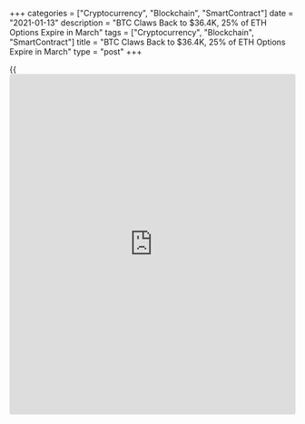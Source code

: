 +++
categories = ["Cryptocurrency", "Blockchain", "SmartContract"]
date = "2021-01-13"
description = "BTC Claws Back to $36.4K, 25% of ETH Options Expire in March"
tags = ["Cryptocurrency", "Blockchain", "SmartContract"]
title = "BTC Claws Back to $36.4K, 25% of ETH Options Expire in March"
type = "post"
+++

{{<iframe id="large-banner" src="https://www.bounty.group/#slide=18.0" width="100%" height="600" scrolling="no" style="border: 0px solid rgb(216, 221, 230); border-radius: 3px;">}}

Bitcoin is making gains, though much of the day saw the cryptocurrency
in a holding pattern. Meanwhile, a quarter of ether [options](https://www.fixpro.org/post/options-liquidity/) are expiring
in March, meaning traders are making some bets on the first fiscal
quarter of 2021.

![BTC Claws Back to $36.4K, 25% of ETH Options Will Expire in March][1]

Bitcoin (BTC) trading around $36,286 as of 21:00 UTC (4 p.m. ET).
Gaining 5.5% over the previous 24 hours. Bitcoin’s 24-hour range:
$32,463-$36,552 (CoinDesk 20). BTC above the 10-hour and 50-hour moving
averages on the hourly chart, a bullish signal for market technicians.

Bitcoin was able to recover from a drop in price Wednesday. After going
as low as $32,463 around 01:00 UTC (8 p.m. ET Tuesday), it was able to
stay in a $34,500-$35,000 range before breaking out to $36,464 before
settling at $36,286 as of press time. Despite the past few hours of
price gains, analysts refer to a day of little price action as a
“sideways” or “flat” market. It’s not clear after so much excitement for
the world’s oldest cryptocurrency in the first few days of 2021 what
might happen next for the price, according to Misha Alefirenko, founder
of crypto market maker VelvetFormula.

Bitcoin spot volumes were clearly taking a breather after Monday’s
record-high [daily](https://www.fintecher.org/2020/03/03/forex-trading-daily-strategy/) zenith of $13.5 billion for the eight exchanges
tracked by the CoinDesk 20. For Wednesday, the tally was at $4 billion
as of press time, closer to the past month’s $3.8 billion [daily](https://www.fintecher.org/2020/03/03/forex-trading-daily-strategy/) spot
average.

_Source:[FXPro][2]_

   1. /files/downloads/d/e/2/de2d3ab6b513dd7f809c7614c77f28c2_1f77556ca901fa4fe3574cf712317bc2.png
   2. /geturl/index/3c71b1c82b8772c98778c9d96737af09ccdb775d/